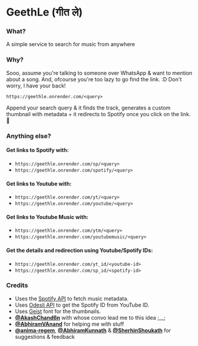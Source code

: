 # GeethLe (गीत ले)

### What?

A simple service to search for music from anywhere

### Why?

Sooo, assume you're talking to someone over WhatsApp & want to mention about a song. And, ofcourse you're too lazy to go find the link. :D Don't worry, I have your back!

```https://geethle.onrender.com/<query>```

Append your search query & it finds the track, generates a custom thumbnail with metadata + it redirects to Spotify once you click on the link. 🙂

### Anything else?

#### Get links to Spotify with:

- ```https://geethle.onrender.com/sp/<query>```
- ```https://geethle.onrender.com/spotify/<query>```

#### Get links to Youtube with:

- ```https://geethle.onrender.com/yt/<query>```
- ```https://geethle.onrender.com/youtube/<query>```

#### Get links to Youtube Music with:

- ```https://geethle.onrender.com/ytm/<query>```
- ```https://geethle.onrender.com/youtubemusic/<query>```
  
#### Get the details and redirection using Youtube/Spotify IDs:

- ```https://geethle.onrender.com/yt_id/<youtube-id>```
- ```https://geethle.onrender.com/sp_id/<spotify-id>```

### Credits

- Uses the [Spotify API](https://developer.spotify.com/) to fetch music metadata.
- Uses [Odesli API](https://odesli.co/) to get the Spotify ID from YouTube ID.
- Uses [Geist](https://vercel.com/font) font for the thumbnails.
- **[@AkashChand6n](https://github.com/AkashChand6n)** with whose convo lead me to this idea ;__;
- **[@AbhiramVAnand](https://github.com/AbhiramVAnand)** for helping me with stuff
- **[@anima-regem](https://github.com/anima-regem)**, **[@AbhiramKunnath](https://github.com/AbhiramKunnath)** & **[@SherhinShoukath](https://github.com/SherhinShoukath)** for suggestions & feedback
